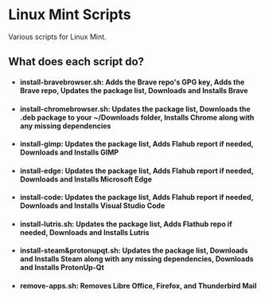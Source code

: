 # Linux Mint Scripts
Various scripts for Linux Mint.

## What does each script do?
- #### install-bravebrowser.sh: Adds the Brave repo's GPG key, Adds the Brave repo, Updates the package list, Downloads and Installs Brave
- #### install-chromebrowser.sh: Updates the package list, Downloads the .deb package to your ~/Downloads folder, Installs Chrome along with any missing dependencies
- #### install-gimp: Updates the package list, Adds Flahub report if needed, Downloads and Installs GIMP
- #### install-edge: Updates the package list, Adds Flahub report if needed, Downloads and Installs Microsoft Edge
- #### install-code: Updates the package list, Adds Flahub report if needed, Downloads and Installs Visual Studio Code
- #### install-lutris.sh: Updates the package list, Adds Flathub repo if needed, Downloads and Installs Lutris
- #### install-steam&protonupqt.sh: Updates the package list, Downloads and Installs Steam along with any missing dependencies, Downloads and Installs ProtonUp-Qt
- #### remove-apps.sh: Removes Libre Office, Firefox, and Thunderbird Mail
